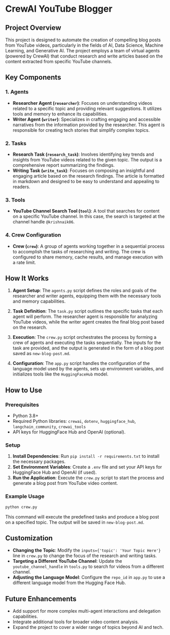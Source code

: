 # CrewAI YouTube Blogger

## Project Overview

This project is designed to automate the creation of compelling blog posts from YouTube videos, particularly in the fields of AI, Data Science, Machine Learning, and Generative AI. The project employs a team of virtual agents (powered by CrewAI) that conduct research and write articles based on the content extracted from specific YouTube channels. 

## Key Components

### 1. **Agents**
   - **Researcher Agent (`researcher`)**: Focuses on understanding videos related to a specific topic and providing relevant suggestions. It utilizes tools and memory to enhance its capabilities.
   - **Writer Agent (`writer`)**: Specializes in crafting engaging and accessible narratives from the information provided by the researcher. This agent is responsible for creating tech stories that simplify complex topics.

### 2. **Tasks**
   - **Research Task (`research_task`)**: Involves identifying key trends and insights from YouTube videos related to the given topic. The output is a comprehensive report summarizing the findings.
   - **Writing Task (`write_task`)**: Focuses on composing an insightful and engaging article based on the research findings. The article is formatted in markdown and designed to be easy to understand and appealing to readers.

### 3. **Tools**
   - **YouTube Channel Search Tool (`tool`)**: A tool that searches for content on a specific YouTube channel. In this case, the search is targeted at the channel handle `@krishnaik06`.

### 4. **Crew Configuration**
   - **Crew (`crew`)**: A group of agents working together in a sequential process to accomplish the tasks of researching and writing. The crew is configured to share memory, cache results, and manage execution with a rate limit.

## How It Works

1. **Agent Setup**: The `agents.py` script defines the roles and goals of the researcher and writer agents, equipping them with the necessary tools and memory capabilities.

2. **Task Definition**: The `task.py` script outlines the specific tasks that each agent will perform. The researcher agent is responsible for analyzing YouTube videos, while the writer agent creates the final blog post based on the research.

3. **Execution**: The `crew.py` script orchestrates the process by forming a crew of agents and executing the tasks sequentially. The inputs for the task are provided, and the output is generated in the form of a blog post saved as `new-blog-post.md`.

4. **Configuration**: The `app.py` script handles the configuration of the language model used by the agents, sets up environment variables, and initializes tools like the `HuggingFaceHub` model.

## How to Use

### Prerequisites

- Python 3.8+
- Required Python libraries: `crewai`, `dotenv`, `huggingface_hub`, `langchain_community`, `crewai_tools`
- API keys for HuggingFace Hub and OpenAI (optional).

### Setup

1. **Install Dependencies**: Run `pip install -r requirements.txt` to install the necessary packages.
2. **Set Environment Variables**: Create a `.env` file and set your API keys for HuggingFace Hub and OpenAI (if used).
3. **Run the Application**: Execute the `crew.py` script to start the process and generate a blog post from YouTube video content.

### Example Usage

```bash
python crew.py
```

This command will execute the predefined tasks and produce a blog post on a specified topic. The output will be saved in `new-blog-post.md`.

## Customization

- **Changing the Topic**: Modify the `inputs={'topic': 'Your Topic Here'}` line in `crew.py` to change the focus of the research and writing tasks.
- **Targeting a Different YouTube Channel**: Update the `youtube_channel_handle` in `tools.py` to search for videos from a different channel.
- **Adjusting the Language Model**: Configure the `repo_id` in `app.py` to use a different language model from the Hugging Face Hub.

## Future Enhancements

- Add support for more complex multi-agent interactions and delegation capabilities.
- Integrate additional tools for broader video content analysis.
- Expand the project to cover a wider range of topics beyond AI and tech.
